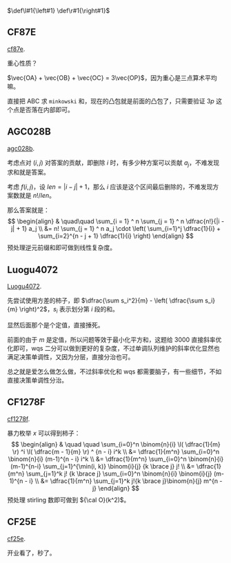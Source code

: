 $\def\l#1{\left#1} \def\r#1{\right#1}$ 
## CF87E

[cf87e](https://www.luogu.com.cn/problem/CF87E). 

重心性质？

$\vec{OA} + \vec{OB} + \vec{OC} = 3\vec{OP}$，因为重心是三点算术平均嘛。

直接把 ABC 求 `minkowski` 和，现在的凸包就是前面的凸包了，只需要验证 $3p$ 这个点是否落在内部即可。

## AGC028B

[agc028b](https://www.luogu.com.cn/problem/AT4436). 

考虑点对 $(i, j)$ 对答案的贡献，即删除 $i$ 时，有多少种方案可以贡献 $a_j$，不难发现求和就是答案。

考虑 $f(i, j)$，设 $len = |i - j| + 1$，那么 $i$ 应该是这个区间最后删除的，不难发现方案数就是 $n! / len$。

那么答案就是：
$$
\begin{align}
& \quad\quad \sum_{i = 1} ^ n \sum_{j = 1} ^ n \dfrac{n!}{|i - j| + 1} a_j \\
&= n! \sum_{j = 1} ^ n a_j \cdot \left( \sum_{i=1}^j \dfrac{1}{i} + \sum_{i=2}^{n - j + 1} \dfrac{1}{i} \right)
\end{align}
$$
预处理逆元前缀和即可做到线性复杂度。

## Luogu4072

[Luogu4072](https://www.luogu.com.cn/problem/P4072). 

先尝试使用方差的柿子，即 $\dfrac{\sum s_i^2}{m} - \left( \dfrac{\sum s_i}{m} \right)^2$，$s_i$ 表示划分第 $i$ 段的和。

显然后面那个是个定值，直接捶死。

前面的由于 $m$ 是定值，所以问题等效于最小化平方和，这题给 $3000$ 直接斜率优化即可，wqs 二分可以做到更好的复杂度，不过单调队列维护的斜率优化显然也满足决策单调性，又因为分层，直接分治也可。

总之就是爱怎么做怎么做，不过斜率优化和 wqs 都需要脑子，有一些细节，不如直接决策单调性分治。

## CF1278F

[cf1278f](https://www.luogu.com.cn/problem/CF1278F). 

暴力枚举 $x$ 可以得到柿子：
$$
\begin{align}
& \quad \quad \sum_{i=0}^n \binom{n}{i} \l( \dfrac{1}{m} \r) ^i \l( \dfrac{m - 1}{m} \r) ^ {n - i} i^k \\
&= \dfrac{1}{m^n} \sum_{i=0}^n \binom{n}{i} (m-1)^{n - i} i^k \\
&= \dfrac{1}{m^n} \sum_{i=0}^n \binom{n}{i}(m-1)^{n-i} \sum_{j=1}^{\min(i, k)} \binom{i}{j} {k \brace j} j! \\
&= \dfrac{1}{m^n} \sum_{j=1}^k j! {k \brace j} \sum_{i=0}^n \binom{n}{i} \binom{i}{j} (m-1)^{n - i} \\
&= \dfrac{1}{m^n} \sum_{j=1}^k j!{k \brace j}\binom{n}{j} m^{n - j}
\end{align}
$$
预处理 stirling 数即可做到 ${\cal O}(k^2)$。

## CF25E

[cf25e](https://www.luogu.com.cn/problem/CF25E). 

开业看了，秒了。

